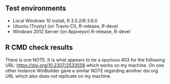 ## Test environments
* Local Windows 10 install, R 3.5.2/R 3.6.0
* Ubuntu (Trusty) (on Travis-CI), R-release, R-devel
* Windows 2012 Server (on Appveyor) R-release, R-devel

## R CMD check results
There is one NOTE. It is what appears to be a spurious 403 for the following 
URL: https://doi.org/10.2307/2533558 which works on my machine. On one other
instance WinBuilder gave a similar NOTE regarding another doi.org URL which also 
does not replicate on my machine.

